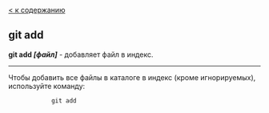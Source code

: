 [< к содержанию](./readme.md)

## git add

**git add *[файл]*** - добавляет файл в индекс.

---

Чтобы добавить все файлы в каталоге в индекс (кроме игнорируемых), используйте команду:

```bash=
            git add
```
